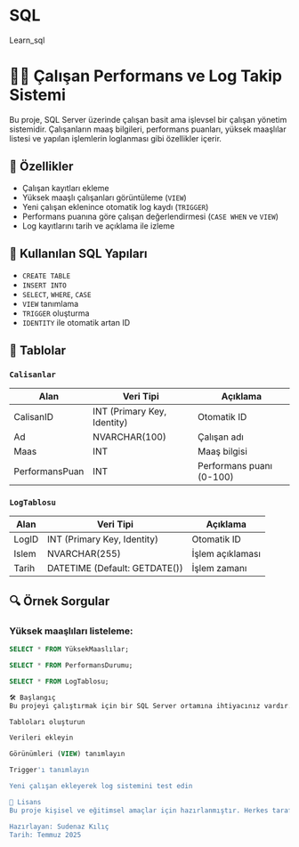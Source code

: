 # SQL
Learn_sql

# 👩‍💼 Çalışan Performans ve Log Takip Sistemi

Bu proje, SQL Server üzerinde çalışan basit ama işlevsel bir çalışan yönetim sistemidir. Çalışanların maaş bilgileri, performans puanları, yüksek maaşlılar listesi ve yapılan işlemlerin loglanması gibi özellikler içerir.

## 🚀 Özellikler

- Çalışan kayıtları ekleme
- Yüksek maaşlı çalışanları görüntüleme (`VIEW`)
- Yeni çalışan eklenince otomatik log kaydı (`TRIGGER`)
- Performans puanına göre çalışan değerlendirmesi (`CASE WHEN` ve `VIEW`)
- Log kayıtlarını tarih ve açıklama ile izleme

## 🧱 Kullanılan SQL Yapıları

- `CREATE TABLE`
- `INSERT INTO`
- `SELECT`, `WHERE`, `CASE`
- `VIEW` tanımlama
- `TRIGGER` oluşturma
- `IDENTITY` ile otomatik artan ID

## 📂 Tablolar

### `Calisanlar`
| Alan | Veri Tipi | Açıklama |
|------|-----------|----------|
| CalisanID | INT (Primary Key, Identity) | Otomatik ID |
| Ad | NVARCHAR(100) | Çalışan adı |
| Maas | INT | Maaş bilgisi |
| PerformansPuan | INT | Performans puanı (0-100) |

### `LogTablosu`
| Alan | Veri Tipi | Açıklama |
|------|-----------|----------|
| LogID | INT (Primary Key, Identity) | Otomatik ID |
| Islem | NVARCHAR(255) | İşlem açıklaması |
| Tarih | DATETIME (Default: GETDATE()) | İşlem zamanı |

## 🔍 Örnek Sorgular

### Yüksek maaşlıları listeleme:
```sql
SELECT * FROM YüksekMaaslılar;

SELECT * FROM PerformansDurumu;

SELECT * FROM LogTablosu;

🛠 Başlangıç
Bu projeyi çalıştırmak için bir SQL Server ortamına ihtiyacınız vardır. SSMS (SQL Server Management Studio) kullanarak aşağıdaki adımları izleyin:

Tabloları oluşturun

Verileri ekleyin

Görünümleri (VIEW) tanımlayın

Trigger'ı tanımlayın

Yeni çalışan ekleyerek log sistemini test edin

📜 Lisans
Bu proje kişisel ve eğitimsel amaçlar için hazırlanmıştır. Herkes tarafından kullanılabilir.

Hazırlayan: Sudenaz Kılıç
Tarih: Temmuz 2025


